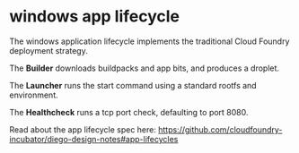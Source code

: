 # windows app lifecycle 

The windows application lifecycle implements the traditional Cloud Foundry deployment
strategy.

The **Builder** downloads buildpacks and app bits, and produces a droplet.

The **Launcher** runs the start command using a standard rootfs and
environment.

The **Healthcheck** runs a tcp port check, defaulting to port 8080.

Read about the app lifecycle spec here: https://github.com/cloudfoundry-incubator/diego-design-notes#app-lifecycles
